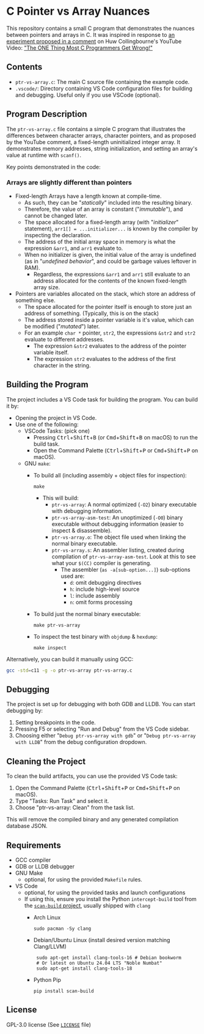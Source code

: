 # C Pointer vs Array Nuances

This repository contains a small C program that demonstrates the nuances between
pointers and arrays in C.  It was inspired in response to
[an experiment proposed in a comment][1] on Huw Collingbourne's YouTube Video:
["The ONE Thing Most C Programmers Get Wrong!"][2]

## Contents

- `ptr-vs-array.c`: The main C source file containing the example code.
- `.vscode/`: Directory containing VS Code configuration files for building and
  debugging.  Useful only if you use VSCode (optional).

## Program Description

The `ptr-vs-array.c` file contains a simple C program that illustrates the
differences between character arrays, character pointers, and as proposed by the
YouTube comment, a fixed-length uninitialized integer array. It demonstrates
memory addresses, string initialization, and setting an array's value at runtime with `scanf()`.

Key points demonstrated in the code:

### Arrays are slightly different than pointers

- Fixed-length Arrays have a length known at compile-time.
  - As such, they can be "_statically_" included into the resulting binary.
  - Therefore, the value of an array is constant ("_immutable_"), and cannot be
    changed later.
  - The space allocated for a fixed-length array (with "_initializer_"
    statement), `arr1[] = ...initializer...` is known by the compiler by
    inspecting the declaration.
  - The address of the initial array space in memory is what the expression
    `&arr1`, and `arr1` evaluate to.
  - When no initializer is given, the initial value of the array is undefined
    (as in "_undefined behavior_", and could be garbage values leftover in RAM).
    - Regardless, the expressions `&arr1` and `arr1` still evaluate to an
      address allocated for the contents of the known fixed-length array size.
- Pointers are variables allocated on the stack, which store an address of
    something else.
  - The space allocated for the pointer itself is enough to store just an
    address of something. (Typically, this is on the stack)
  - The address stored inside a pointer variable is it's value, which can be
    modified ("_mutated_") later.
  - For an example `char *` pointer, `str2`, the expressions `&str2` and `str2`
    evaluate to different addresses.
    - The expression `&str2` evaluates to the address of the pointer variable
      itself.
    - The expression `str2` evaluates to the address of the first character in
      the string.

## Building the Program

The project includes a VS Code task for building the program. You can build it
by:

- Opening the project in VS Code.
- Use one of the following:
  - VSCode Tasks: (pick one)
    - Pressing <kbd>Ctrl</kbd>+<kbd>Shift</kbd>+<kbd>B</kbd> (or
      <kbd>Cmd</kbd>+<kbd>Shift</kbd>+<kbd>B</kbd> on macOS) to run the build
      task.
    - Open the Command Palette (<kbd>Ctrl</kbd>+<kbd>Shift</kbd>+<kbd>P</kbd> or
      <kbd>Cmd</kbd>+<kbd>Shift</kbd>+<kbd>P</kbd> on macOS).
  - GNU `make`:
    - To build all (including assembly + object files for inspection):

          make
      - This will build:
        - `ptr-vs-array`: A normal optimized (`-O2`) binary executable with debugging information.
        - `ptr-vs-array-asm-test`: An unoptimized  (`-O0`) binary executable without debugging information (easier to inspect & disassemble).
        - `ptr-vs-array.o`: The object file used when linking the normal binary executable.
        - `ptr-vs-array.s`: An assembler listing, created during compilation of `ptr-vs-array-asm-test`.  Look at this to see what your `$(CC)` compiler is generating.
          - The assembler (`as -a[sub-option...]`) sub-options used are:
            - `d`: omit debugging directives
            - `h`: include high-level source
            - `l`: include assembly
            - `n`: omit forms processing
    - To build just the normal binary executable:

          make ptr-vs-array

    - To inspect the test binary with `objdump` & `hexdump`:

          make inspect

Alternatively, you can build it manually using GCC:

```bash
gcc -std=c11 -g -o ptr-vs-array ptr-vs-array.c
```

## Debugging

The project is set up for debugging with both GDB and LLDB. You can start
debugging by:

1. Setting breakpoints in the code.
2. Pressing F5 or selecting "Run and Debug" from the VS Code sidebar.
3. Choosing either "`Debug ptr-vs-array with gdb`" or
  "`Debug ptr-vs-array with LLDB`" from the debug configuration dropdown.

## Cleaning the Project

To clean the build artifacts, you can use the provided VS Code task:

1. Open the Command Palette (<kbd>Ctrl</kbd>+<kbd>Shift</kbd>+<kbd>P</kbd> or
   <kbd>Cmd</kbd>+<kbd>Shift</kbd>+<kbd>P</kbd> on macOS).
2. Type "Tasks: Run Task" and select it.
3. Choose "ptr-vs-array: Clean" from the task list.

This will remove the compiled binary and any generated compilation database JSON.

## Requirements

- GCC compiler
- GDB or LLDB debugger
- GNU Make
  - optional, for using the provided `Makefile` rules.
- VS Code
  - optional, for using the provided tasks and launch configurations
  - If using this, ensure you install the Python `intercept-build` tool from the
    [`scan-build` project][3], usually shipped with `clang`
    - Arch Linux

          sudo pacman -Sy clang

    - Debian/Ubuntu Linux (install desired version matching Clang/LLVM)

           sudo apt-get install clang-tools-16 # Debian bookworm
           # Or latest on Ubuntu 24.04 LTS "Noble Numbat"
           sudo apt-get install clang-tools-18

    - Python Pip

          pip install scan-build

## License

GPL-3.0 license (See [`LICENSE`](./LICENSE) file)

[1]: https://www.youtube.com/watch?v=H18yIPSsgLg&lc=UgxFTJf8jcpo7mHG65B4AaABAg
[2]: https://youtu.be/H18yIPSsgLg?si=wRy2cPnoyDBJSEJn
[3]: https://github.com/rizsotto/scan-build?tab=readme-ov-file#scan-build
